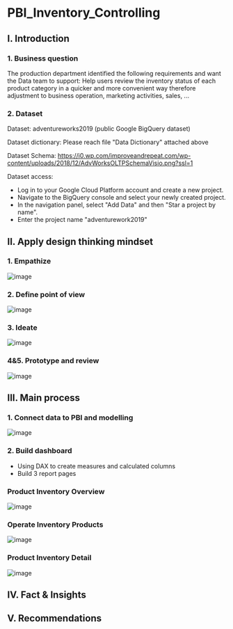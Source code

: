 # PBI_Inventory_Controlling
## I. Introduction
### 1. Business question
The production department identified the following requirements and want the Data team to support: Help users review the inventory status of each product category in a quicker and more convenient way 
therefore adjustment to business operation, marketing activities, sales, ...
### 2. Dataset
Dataset: adventureworks2019 (public Google BigQuery dataset)

Dataset dictionary: Please reach file "Data Dictionary" attached above

Dataset Schema: https://i0.wp.com/improveandrepeat.com/wp-content/uploads/2018/12/AdvWorksOLTPSchemaVisio.png?ssl=1

Dataset access:

- Log in to your Google Cloud Platform account and create a new project.
- Navigate to the BigQuery console and select your newly created project.
- In the navigation panel, select "Add Data" and then "Star a project by name".
- Enter the project name "adventurework2019"
## II. Apply design thinking mindset
### 1. Empathize
![image](https://github.com/lthhoangkhoa225/PBI_Inventory_Controlling/assets/168264791/70b6c2b0-14af-4e02-bde7-c2977d8688bc)
### 2. Define point of view
![image](https://github.com/lthhoangkhoa225/PBI_Inventory_Controlling/assets/168264791/38a72302-6981-4a81-b81e-ea3c4c81d8eb)
### 3. Ideate
![image](https://github.com/lthhoangkhoa225/PBI_Inventory_Controlling/assets/168264791/779a6a39-22dc-43f6-a94a-024306bbc871)
### 4&5. Prototype and review
![image](https://github.com/lthhoangkhoa225/PBI_Inventory_Controlling/assets/168264791/75bc75fe-83d3-42dd-9d4e-87bdf88f5078)
## III. Main process
### 1. Connect data to PBI and modelling
![image](https://github.com/lthhoangkhoa225/PBI_Inventory_Controlling/assets/168264791/3014f2cb-e729-42cb-ae86-831b68a0c1d3)
### 2. Build dashboard
- Using DAX to create measures and calculated columns
- Build 3 report pages
### Product Inventory Overview
![image](https://github.com/lthhoangkhoa225/PBI_Inventory_Controlling/assets/168264791/e581413b-71f7-4fc0-8f41-a8c3ef208de2)
### Operate Inventory Products
![image](https://github.com/lthhoangkhoa225/PBI_Inventory_Controlling/assets/168264791/8b401d4b-f4c5-48c6-ac22-9f294a0eb7dd)
### Product Inventory Detail
![image](https://github.com/lthhoangkhoa225/PBI_Inventory_Controlling/assets/168264791/ba0e31b0-7695-445b-9826-e279c57483a4)
## IV. Fact & Insights

## V. Recommendations
